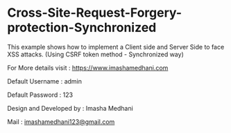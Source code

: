 # Cross-Site-Request-Forgery-protection-Synchronized
This example shows how to implement a Client side and Server Side to face XSS attacks. (Using CSRF token method - Synchronized way)

For More details visit : https://www.imashamedhani.com

Default Username : admin

Default Password : 123

Design and Developed by : Imasha Medhani

Mail : imashamedhani123@gmail.com
